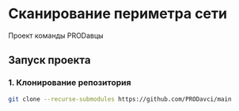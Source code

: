 # Сканирование периметра сети
Проект команды PRODавцы

## Запуск проекта

### 1. Клонирование репозитория
```bash
git clone --recurse-submodules https://github.com/PRODavci/main
```
